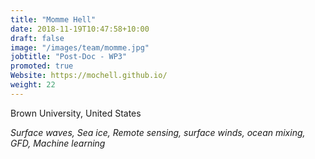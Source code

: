 ```yaml
---
title: "Momme Hell"
date: 2018-11-19T10:47:58+10:00
draft: false
image: "/images/team/momme.jpg"
jobtitle: "Post-Doc - WP3"
promoted: true
Website: https://mochell.github.io/
weight: 22
---
```


Brown University, United States

*Surface waves, Sea ice, Remote sensing, surface winds, ocean mixing, GFD, Machine learning*

